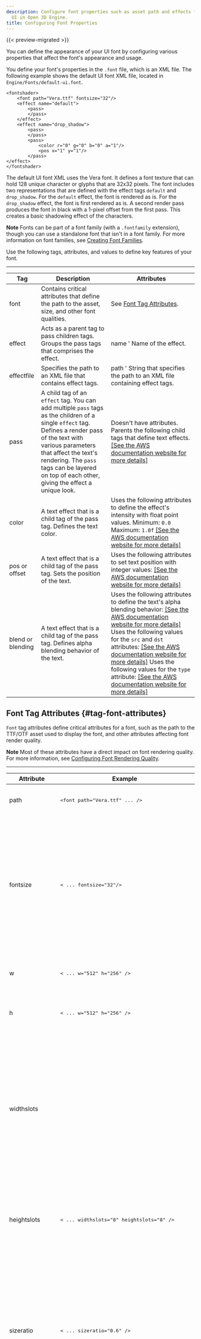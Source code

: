 ```yaml
---
description: Configure font properties such as asset path and effects for your game
  UI in Open 3D Engine.
title: Configuring Font Properties
---
```


{{< preview-migrated >}}

You can define the appearance of your UI font by configuring various properties that affect the font's appearance and usage\.

You define your font's properties in the `.font` file, which is an XML file\. The following example shows the default UI font XML file, located in `Engine/Fonts/default-ui.font`\.

```
<fontshader>
    <font path="Vera.ttf" fontsize="32"/>
    <effect name="default">
        <pass>
        </pass>
    </effect>
    <effect name="drop_shadow">
        <pass>
        </pass>
        <pass>
            <color r="0" g="0" b="0" a="1"/>
            <pos x="1" y="1"/>
        </pass>
</effect>
</fontshader>
```

The default UI font XML uses the Vera font\. It defines a font texture that can hold 128 unique character or glyphs that are 32x32 pixels\. The font includes two representations that are defined with the effect tags `default` and `drop_shadow`\. For the `default` effect, the font is rendered as is\. For the `drop_shadow` effect, the font is first rendered as is\. A second render pass produces the font in black with a 1\-pixel offset from the first pass\. This creates a basic shadowing effect of the characters\.

**Note**
Fonts can be part of a font family \(with a `.fontfamily` extension\), though you can use a standalone font that isn't in a font family\. For more information on font families, see [Creating Font Families](/docs/user-guide/features/interactivity/user-interface/fonts/create-font-families.md)\.

Use the following tags, attributes, and values to define key features of your font\.


****

| Tag | Description | Attributes |
| --- | --- | --- |
| font | Contains critical attributes that define the path to the asset, size, and other font qualities\. | See [Font Tag Attributes](#tag-font-attributes)\. |
| effect | Acts as a parent tag to pass children tags\. Groups the pass tags that comprises the effect\. | name ' Name of the effect\. |
| effectfile | Specifies the path to an XML file that contains effect tags\. | path ' String that specifies the path to an XML file containing effect tags\. |
| pass |  A child tag of an `effect` tag\. You can add multiple `pass` tags as the children of a single `effect` tag\. Defines a render pass of the text with various parameters that affect the text's rendering\. The `pass` tags can be layered on top of each other, giving the effect a unique look\.   | Doesn't have attributes\. Parents the following child tags that define text effects\. [\[See the AWS documentation website for more details\]](/docs/userguide/ui/fonts/properties) |
| color | A text effect that is a child tag of the pass tag\. Defines the text color\.  |  Uses the following attributes to define the effect's intensity with float point values\. Minimum: `0.0` Maximum: `1.0f` [\[See the AWS documentation website for more details\]](/docs/userguide/ui/fonts/properties) |
| pos or offset | A text effect that is a child tag of the pass tag\. Sets the position of the text\. |  Uses the following attributes to set text position with integer values: [\[See the AWS documentation website for more details\]](/docs/userguide/ui/fonts/properties)  |
| blend or blending | A text effect that is a child tag of the pass tag\. Defines alpha blending behavior of the text\. | Uses the following attributes to define the text's alpha blending behavior: [\[See the AWS documentation website for more details\]](/docs/userguide/ui/fonts/properties) Uses the following values for the `src` and `dst` attributes: [\[See the AWS documentation website for more details\]](/docs/userguide/ui/fonts/properties) Uses the following values for the `type` attribute: [\[See the AWS documentation website for more details\]](/docs/userguide/ui/fonts/properties)  |

## Font Tag Attributes {#tag-font-attributes}

`Font` tag attributes define critical attributes for a font, such as the path to the TTF/OTF asset used to display the font, and other attributes affecting font render quality\.

**Note**
Most of these attributes have a direct impact on font rendering quality\. For more information, see [Configuring Font Rendering Quality](/docs/user-guide/features/interactivity/user-interface/fonts/rendering.md)\.


****

| Attribute | Example | Description |
| --- | --- | --- |
| path |  <pre><font path="Vera.ttf" ... /></pre>  | Type: String Path to TTF or OTF font file asset\.  |
| fontsize |  <pre>< ... fontsize="32"/></pre>  | Type: Integer Defines in pixels the square size of the slots used to store glyphs \(characters\) in the font texture\. For pixel\-perfect render quality, this size should match the size specified when rendering the font\.   |
| w |  <pre>< ... w="512" h="256" /></pre>  | Type: Integer Defines in pixels the width of the font texture\. |
| h |  <pre>< ... w="512" h="256" /></pre>  | Type: Integer Defines in pixels the width of the font texture\. |
| widthslots |  <pre><font path="Vera.ttf" w="512" h="512" widthslots="8" heightslots="8" /></pre>  | Type: Integer Default: 16 Defines the number of character or glyph slots along the X axis of the font texture\. In the example, the font texture is 512x512\. The width and height slots are set to 8\. This gives a space of 64x64 for each character\. |
| heightslots |  <pre>< ... widthslots="8" heightslots="8" /></pre>  | Type: Integer Default: 8 Defines the number of character or glyph slots along the y\-axis of the font texture\. |
| sizeratio |  <pre>< ... sizeratio="0.6" /></pre>  | Type: Float Default: 0\.8 Applies uniform scaling to characters or glyphs when rendered into the font texture\. The default scaling is usually ideal\. You can adjust this value for fonts with unusual proportions, such as very long or wide fonts\. |
| sizebehavior |  <pre>< ... sizebehavior="rerender" /></pre>  | Type: String Value: rerender Renders text again at its new size\. Improves font appearance quality when the text's rendered size differs from the font texture's glyph slot size\. When text size changes, a simple transformation scale is applied\. Quality degrades noticeably when text becomes larger or smaller\. Rerendered text can improve that quality, depending on the font\. Because rerendering takes time, it's not ideal for some cases, such as for animated text that changes sizes often\. |
| hintbehavior |  <pre>< ... hintbehavior="nohinting" /></pre>  | Type: String Configures hinting properties for the font\. Possible values: [\[See the AWS documentation website for more details\]](/docs/userguide/ui/fonts/properties) |
| hintstyle |  <pre>< ... hintstyle="light" /></pre>  | Type: String Configures hinted text's appearance\. Possible values: [\[See the AWS documentation website for more details\]](/docs/userguide/ui/fonts/properties) |
| smooth |  <pre>< ... smooth="blur" smooth_amount="3" /></pre>  | Type: String Configures smoothing applied to the font\. The amount of smoothing applied is defined by the `smooth_amount` attribute\. Possible values: [\[See the AWS documentation website for more details\]](/docs/userguide/ui/fonts/properties) |
| smooth\_amount |  <pre>< ... smooth="supersample" smooth_amount="1" /></pre>  | Type: Integer Defines the amount of smoothing applied to the font\. The type of smoothing applied is defined by the `smooth` attribute\. |